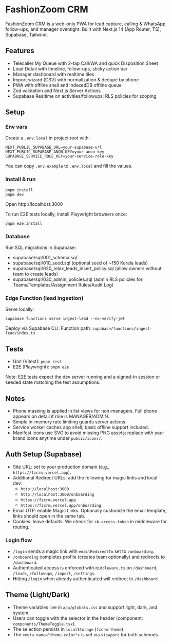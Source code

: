 # FashionZoom CRM

FashionZoom CRM is a web-only PWA for lead capture, calling & WhatsApp follow-ups, and manager oversight. Built with Next.js 14 (App Router, TS), Supabase, Tailwind.

## Features
- Telecaller My Queue with 2-tap Call/WA and quick Disposition Sheet
- Lead Detail with timeline, follow-ups, sticky action bar
- Manager dashboard with realtime tiles
- Import wizard (CSV) with normalization & dedupe by phone
- PWA with offline shell and IndexedDB offline queue
- Zod validation and Next.js Server Actions
- Supabase Realtime on activities/followups; RLS policies for scoping

## Setup

### Env vars
Create a `.env.local` in project root with:

```
NEXT_PUBLIC_SUPABASE_URL=your-supabase-url
NEXT_PUBLIC_SUPABASE_ANON_KEY=your-anon-key
SUPABASE_SERVICE_ROLE_KEY=your-service-role-key
```

You can copy `.env.example` to `.env.local` and fill the values.

### Install & run

```
pnpm install
pnpm dev
```

Open http://localhost:3000

To run E2E tests locally, install Playwright browsers once:

```
pnpm e2e:install
```

### Database
Run SQL migrations in Supabase:
- supabase/sql/001_schema.sql
- supabase/sql/010_seed.sql (optional seed of ~150 Kerala leads)
- supabase/sql/020_relax_leads_insert_policy.sql (allow owners without team to create leads)
 - supabase/sql/030_admin_policies.sql (admin RLS policies for Teams/Templates/Assignment Rules/Audit Log)

### Edge Function (lead ingestion)
Serve locally:

```
supabase functions serve ingest-lead --no-verify-jwt
```

Deploy via Supabase CLI. Function path: `supabase/functions/ingest-lead/index.ts`

## Tests

- Unit (Vitest): `pnpm test`
- E2E (Playwright): `pnpm e2e`

Note: E2E tests expect the dev server running and a signed-in session or seeded state matching the test assumptions.

## Notes

- Phone masking is applied in list views for non-managers. Full phone appears on detail if role is MANAGER/ADMIN.
- Simple in-memory rate limiting guards server actions.
- Service worker caches app shell; basic offline support included.
- Manifest icons use SVG to avoid missing PNG assets; replace with your brand icons anytime under `public/icons/`.

## Auth Setup (Supabase)

- Site URL: set to your production domain (e.g., `https://fzcrm.vercel.app`).
- Additional Redirect URLs: add the following for magic links and local dev:
  - `http://localhost:3000`
  - `http://localhost:3000/onboarding`
  - `https://fzcrm.vercel.app`
  - `https://fzcrm.vercel.app/onboarding`
- Email OTP: enable Magic Links. Optionally customize the email template; links should open in the same tab.
- Cookies: leave defaults. We check for `sb-access-token` in middleware for routing.

### Login flow
- `/login` sends a magic link with `emailRedirectTo` set to `/onboarding`.
- `/onboarding` completes profile (creates team optionally) and redirects to `/dashboard`.
- Authenticated access is enforced with `middleware.ts` on `/dashboard`, `/leads`, `/followups`, `/import`, `/settings`.
- Hitting `/login` when already authenticated will redirect to `/dashboard`.

## Theme (Light/Dark)
- Theme variables live in `app/globals.css` and support light, dark, and system.
- Users can toggle with the selector in the header (component: `components/ThemeToggle.tsx`).
- The selection persists in `localStorage` (`fzcrm-theme`).
- The `<meta name="theme-color">` is set via `viewport` for both schemes.
